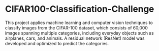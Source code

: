 # CIFAR100-Classification-Challenge
This project applies machine learning and computer vision techniques to classify images from the CIFAR-100 dataset, which consists of 60,000 images spanning multiple categories, including everyday objects such as airplanes, cars, and animals. A residual network (ResNet) model was developed and optimized to predict the categories.
